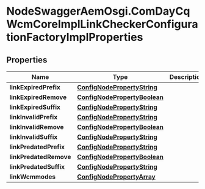 # NodeSwaggerAemOsgi.ComDayCqWcmCoreImplLinkCheckerConfigurationFactoryImplProperties

## Properties
Name | Type | Description | Notes
------------ | ------------- | ------------- | -------------
**linkExpiredPrefix** | [**ConfigNodePropertyString**](ConfigNodePropertyString.md) |  | [optional] 
**linkExpiredRemove** | [**ConfigNodePropertyBoolean**](ConfigNodePropertyBoolean.md) |  | [optional] 
**linkExpiredSuffix** | [**ConfigNodePropertyString**](ConfigNodePropertyString.md) |  | [optional] 
**linkInvalidPrefix** | [**ConfigNodePropertyString**](ConfigNodePropertyString.md) |  | [optional] 
**linkInvalidRemove** | [**ConfigNodePropertyBoolean**](ConfigNodePropertyBoolean.md) |  | [optional] 
**linkInvalidSuffix** | [**ConfigNodePropertyString**](ConfigNodePropertyString.md) |  | [optional] 
**linkPredatedPrefix** | [**ConfigNodePropertyString**](ConfigNodePropertyString.md) |  | [optional] 
**linkPredatedRemove** | [**ConfigNodePropertyBoolean**](ConfigNodePropertyBoolean.md) |  | [optional] 
**linkPredatedSuffix** | [**ConfigNodePropertyString**](ConfigNodePropertyString.md) |  | [optional] 
**linkWcmmodes** | [**ConfigNodePropertyArray**](ConfigNodePropertyArray.md) |  | [optional] 


